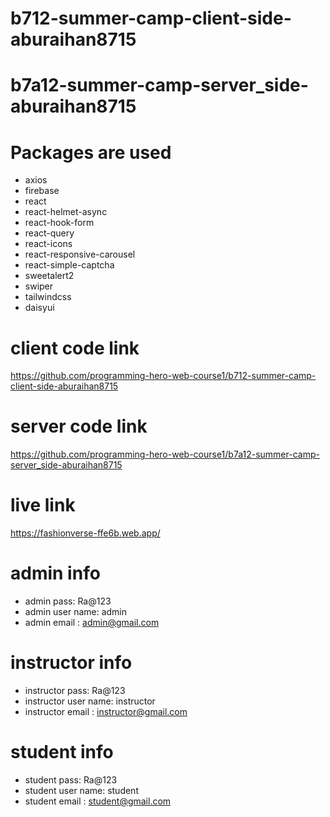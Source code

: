 # b712-summer-camp-client-side-aburaihan8715

# b7a12-summer-camp-server_side-aburaihan8715

# Packages are used

- axios
- firebase
- react
- react-helmet-async
- react-hook-form
- react-query
- react-icons
- react-responsive-carousel
- react-simple-captcha
- sweetalert2
- swiper
- tailwindcss
- daisyui

# client code link

https://github.com/programming-hero-web-course1/b712-summer-camp-client-side-aburaihan8715

# server code link

https://github.com/programming-hero-web-course1/b7a12-summer-camp-server_side-aburaihan8715

# live link

https://fashionverse-ffe6b.web.app/

# admin info

- admin pass: Ra@123
- admin user name: admin
- admin email : admin@gmail.com

# instructor info

- instructor pass: Ra@123
- instructor user name: instructor
- instructor email : instructor@gmail.com

# student info

- student pass: Ra@123
- student user name: student
- student email : student@gmail.com
